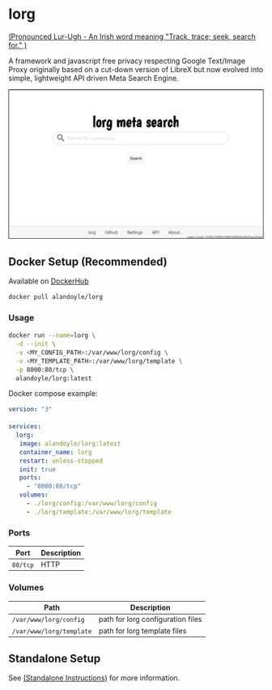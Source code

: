 # lorg

[(Pronounced Lur-Ugh - An Irish word meaning "Track, trace; seek, search for." )](https://www.teanglann.ie/en/fgb/lorg)

A framework and javascript free privacy respecting Google Text/Image Proxy originally based on a cut-down version of LibreX but now evolved into simple, lightweight API driven Meta Search Engine.

![lorg screenshot](https://raw.githubusercontent.com/alandoyle/lorg/main/screenshot/screenshot1.png)

## Docker Setup (Recommended)

Available on [DockerHub](https://hub.docker.com/r/alandoyle/lorg)
```bash
docker pull alandoyle/lorg
```

### Usage

```bash
docker run --name=lorg \
  -d --init \
  -v <MY_CONFIG_PATH>:/var/www/lorg/config \
  -v <MY_TEMPLATE_PATH>:/var/www/lorg/template \
  -p 8000:80/tcp \
  alandoyle/lorg:latest
```

Docker compose example:

```yaml
version: "3"

services:
  lorg:
   image: alandoyle/lorg:latest
   container_name: lorg
   restart: unless-stopped
   init: true
   ports:
     - "8000:80/tcp"
   volumes:
     - ./lorg/config:/var/www/lorg/config
     - ./lorg/template:/var/www/lorg/template
```

### Ports

| Port     | Description           |
|----------|-----------------------|
| `80/tcp` | HTTP                  |

### Volumes

| Path                     | Description                       |
|--------------------------|-----------------------------------|
| `/var/www/lorg/config`   | path for lorg configuration files |
| `/var/www/lorg/template` | path for lorg template files      |

## Standalone Setup

See [(Standalone Instructions)](https://github.com/alandoyle/lorg/blob/main/standalone/README.md) for more information.
